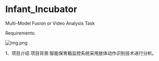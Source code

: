 # Infant_Incubator
Multi-Model Fusion or Video Analysis Task 


Requirements:

![img.png](img.png)

1、项目介绍
    项目背景:智能保育箱监控系统采用肢体动作识别技术进行分析。


